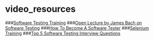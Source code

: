 # video_resources

###[Software Testing Training](https://www.youtube.com/playlist?list=PLDC2A0C8D2EC934C7)
###[Open Lecture by James Bach on Software Testing](https://www.youtube.com/watch?v=ILkT_HV9DVU)
###[How To Become A Software Tester](https://www.youtube.com/watch?v=Ou_bH8buGnc&feature=youtu.be&t=1398)
###[Selenium Training](https://www.youtube.com/playlist?list=PLz0-Qik6TH72cFtrZlNrAiKqesRyhdWj6)
###[Top 5 Software Testing Interview Questions](https://www.youtube.com/watch?v=Vb0_bY1tHfQ)
